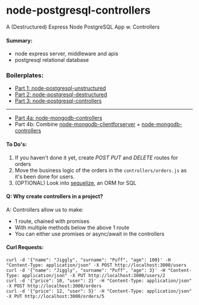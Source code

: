 # node-postgresql-controllers

A (Destructured) Express Node PostgreSQL App w. Controllers

#### Summary:

- node express server, middleware and apis
- postgresql relational database

### Boilerplates:

- [Part 1: node-postgresql-unstructured](https://github.com/dirkbosman/node-postgresql-unstructured)
- [Part 2: node-postgresql-destructured](https://github.com/dirkbosman/node-postgresql-destructured)
- [Part 3: node-postgresql-controllers](https://github.com/dirkbosman/node-postgresql-controllers)
---
- [Part 4a: node-mongodb-controllers](https://github.com/dirkbosman/node-mongodb-controllers)
- Part 4b: Combine [node-mongodb-clientforserver](https://github.com/dirkbosman/node-mongodb-clientforserver) + [node-mongodb-controllers](https://github.com/dirkbosman/node-mongodb-controllers)

#### To Do's:

1. If you haven't done it yet, create _POST_ _PUT_ and _DELETE_ routes for orders
2. Move the business logic of the orders in the `controllers/orders.js` as it's been done for users.
3. (OPTIONAL) Look into [sequelize](https://sequelize.org/master/), an ORM for SQL

#### Q: Why create controllers in a project?

A: Controllers allow us to make:

- 1 route, chained with promises
- With multiple methods below the above 1 route
- You can either use promises or async/await in the controllers

#### Curl Requests:

```
curl -d '{"name": "Jiggly", "surname": "Puff", "age": 100}' -H "Content-Type: application/json" -X POST http://localhost:3000/users
curl -d '{"name": "Jiggly", "surname": "Puff", "age": 3}' -H "Content-Type: application/json" -X PUT http://localhost:3000/users/2
curl -d '{"price": 10, "user": 2}' -H "Content-Type: application/json" -X POST http://localhost:3000/orders
curl -d '{"price": 12, "user": 5}' -H "Content-Type: application/json" -X PUT http://localhost:3000/orders/5
```
